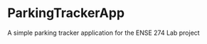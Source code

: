 ParkingTrackerApp
=================

A simple parking tracker application for the ENSE 274 Lab project
